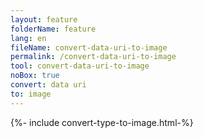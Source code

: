 ```yaml
---
layout: feature
folderName: feature
lang: en
fileName: convert-data-uri-to-image
permalink: /convert-data-uri-to-image
tool: convert-data-uri-to-image
noBox: true
convert: data uri
to: image
---
```


{%- include convert-type-to-image.html-%}
